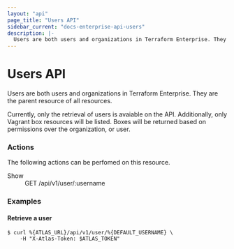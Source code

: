 ```yaml
---
layout: "api"
page_title: "Users API"
sidebar_current: "docs-enterprise-api-users"
description: |-
  Users are both users and organizations in Terraform Enterprise. They are the parent resource of all resources.
---
```


# Users API

Users are both users and organizations in Terraform Enterprise. They are the
parent resource of all resources.

Currently, only the retrieval of users is avaiable on the API. Additionally,
only Vagrant box resources will be listed. Boxes will
be returned based on permissions over the organization, or user.

### Actions

The following actions can be perfomed on this resource.

<dl>
  <dt>Show</dt>
  <dd>GET /api/v1/user/:username</dd>
</dl>

### Examples

#### Retrieve a user

    $ curl %{ATLAS_URL}/api/v1/user/%{DEFAULT_USERNAME} \
        -H "X-Atlas-Token: $ATLAS_TOKEN"
